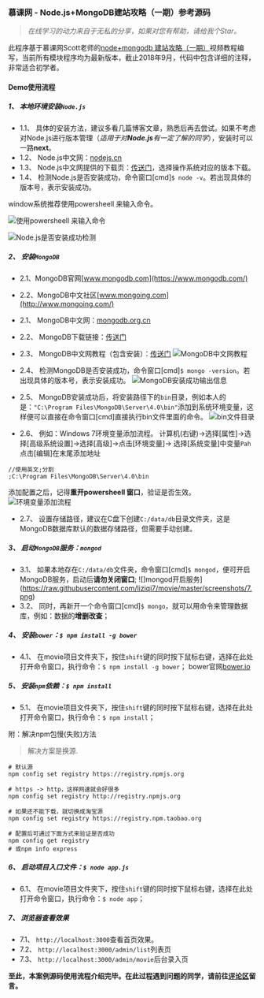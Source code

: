 ### 慕课网 - Node.js+MongoDB建站攻略（一期）参考源码

> *在线学习的动力来自于无私的分享，如果对您有帮助，请给我个Star。*

此程序基于慕课网Scott老师的[node+mongodb 建站攻略（一期）](http://www.imooc.com/learn/75)视频教程编写，当前所有模块程序均为最新版本，截止2018年9月，代码中包含详细的注释，非常适合初学者。

#### Demo使用流程
##### 1、 **本地环境安装`Node.js`**
* 1.1、 具体的安装方法，建议多看几篇博客文章，熟悉后再去尝试。如果不考虑对Node.js进行版本管理（_适用于对**Node.js**有一定了解的同学_），安装时可以一路**next**。
* 1.2、 Node.js中文网：[nodejs.cn](http://nodejs.cn/)
* 1.3、 Node.js中文网提供的下载页：[传送门](http://nodejs.cn/download/)，选择操作系统对应的版本下载。
* 1.4、 检测Node.js是否安装成功，命令窗口[cmd]`$ node -v`。若出现具体的版本号，表示安装成功。

window系统推荐使用powersheell 来输入命令。

![使用powersheell 来输入命令](https://raw.githubusercontent.com/liziqi7/movie/master/screenshots/1.png)

![Node.js是否安装成功检测](https://raw.githubusercontent.com/liziqi7/movie/master/screenshots/2.png)


##### 2、 **安装`MongoDB`**
* 2.1、MongoDB官网[www.mongodb.com](https://www.mongodb.com/)
* 2.2、MongoDB中文社区[www.mongoing.com](http://www.mongoing.com/)
* 2.1、 MongoDB中文网：[mongodb.org.cn](http://www.mongodb.org.cn/)
* 2.2、 MongoDB下载链接：[传送门](https://www.mongodb.com/download-center#atlas)
* 2.3、 MongoDB中文网教程（包含安装）：[传送门](http://www.mongodb.org.cn/tutorial/)
![MongoDB中文网教程](https://raw.githubusercontent.com/liziqi7/movie/master/screenshots/3.png)
* 2.4、 检测MongoDB是否安装成功，命令窗口[cmd]`$ mongo -version`。若出现具体的版本号，表示安装成功。
![MongoDB安装成功输出信息](https://raw.githubusercontent.com/liziqi7/movie/master/screenshots/4.png)

* 2.5、 MongoDB安装成功后，将安装路径下的`bin`目录，例如本人的是：`"C:\Program Files\MongoDB\Server\4.0\bin"`添加到系统环境变量，这样便可以直接在命令窗口[cmd]直接执行bin文件里面的命令。
![bin文件目录](https://raw.githubusercontent.com/liziqi7/movie/master/screenshots/5.png)
* 2.6、 例如：Windows 7环境变量添加流程。
计算机(右键)→选择[属性]→选择[高级系统设置]→选择[高级]→点击[环境变量]→ 选择[系统变量]中变量`Pah` 点击[编辑]在末尾添加地址
```
//使用英文;分割
;C:\Program Files\MongoDB\Server\4.0\bin
```
添加配置之后，记得**重开powersheell 窗口**，验证是否生效。
![环境变量添加流程](https://raw.githubusercontent.com/liziqi7/movie/master/screenshots/6.png)

* 2.7、 设置存储路径，建议在C盘下创建`C:/data/db`目录文件夹，这是MongoDB数据库默认的数据存储路径，但需要手动创建。

##### 3、 启动`MongoDB`服务：`mongod`
* 3.1、 如果本地存在`C:/data/db`文件夹，命令窗口[cmd]`$ mongod`，便可开启MongoDB服务，启动后**请勿关闭窗口**;
![]mongod开启服务](https://raw.githubusercontent.com/liziqi7/movie/master/screenshots/7.png)
* 3.2、 同时，再新开一个命令窗口[cmd]`$ mongo`，就可以用命令来管理数据库，例如：数据的**增删改查**；


##### 4、 安装`bower`：`$ npm install -g bower`
* 4.1、 在movie项目文件夹下，按住`shift`键的同时按下鼠标右键，选择在此处打开命令窗口，执行命令：`$ npm install -g bower`；
bower官网[bower.io](https://bower.io/)


##### 5、 安装`npm`依赖：`$ npm install`
* 5.1、 在movie项目文件夹下，按住`shift`键的同时按下鼠标右键，选择在此处打开命令窗口，执行命令：`$ npm install`；

附：解决npm包慢(失败)方法
>解决方案是换源.
```
# 默认源
npm config set registry https://registry.npmjs.org

# https -> http，这样网速就会好很多
npm config set registry http://registry.npmjs.org 

# 如果还不能下载，就切换成淘宝源
npm config set registry https://registry.npm.taobao.org

# 配置后可通过下面方式来验证是否成功
npm config get registry
# 或npm info express

```


##### 6、 启动项目入口文件：`$ node app.js`
* 6.1、 在movie项目文件夹下，按住`shift`键的同时按下鼠标右键，选择在此处打开命令窗口，执行命令：`$ node app`；

##### 7、 浏览器查看效果
* 7.1、  `http://localhost:3000`查看首页效果。
* 7.2、  `http://localhost:3000/admin/list`列表页
* 7.3、  `http://localhost:3000/admin/movie`后台录入页

**至此，本案例源码使用流程介绍完毕。在此过程遇到问题的同学，请前往[评论区](https://github.com/liziqi7/movie/issues/)留言。**
